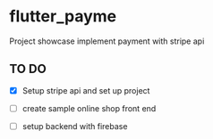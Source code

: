 # flutter_payme

Project showcase implement payment with stripe api

## TO DO

- [x] Setup stripe api and set up project

- [ ] create sample online shop front end

- [ ] setup backend with firebase

